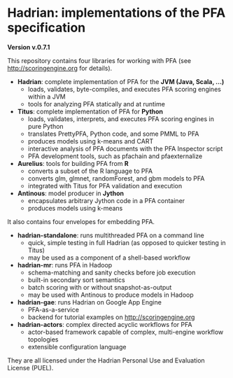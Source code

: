 Hadrian: implementations of the PFA specification
========

**Version v.0.7.1**

This repository contains four libraries for working with PFA (see http://scoringengine.org for details).

  * **Hadrian**: complete implementation of PFA for the **JVM (Java, Scala, ...)**
    * loads, validates, byte-compiles, and executes PFA scoring engines within a JVM
    * tools for analyzing PFA statically and at runtime
  * **Titus**: complete implementation of PFA for **Python**
    * loads, validates, interprets, and executes PFA scoring engines in pure Python
    * translates PrettyPFA, Python code, and some PMML to PFA
    * produces models using k-means and CART
    * interactive analysis of PFA documents with the PFA Inspector script
    * PFA development tools, such as pfachain and pfaexternalize
  * **Aurelius**: tools for building PFA from **R**
    * converts a subset of the R language to PFA
    * converts glm, glmnet, randomForest, and gbm models to PFA
    * integrated with Titus for PFA validation and execution
  * **Antinous**: model producer in **Jython**
    * encapsulates arbitrary Jython code in a PFA container
    * produces models using k-means

It also contains four envelopes for embedding PFA.

  * **hadrian-standalone**: runs multithreaded PFA on a command line
    * quick, simple testing in full Hadrian (as opposed to quicker testing in Titus)
    * may be used as a component of a shell-based workflow
  * **hadrian-mr**: runs PFA in Hadoop
    * schema-matching and sanity checks before job execution
    * built-in secondary sort semantics
    * batch scoring with or without snapshot-as-output
    * may be used with Antinous to produce models in Hadoop
  * **hadrian-gae**: runs Hadrian on Google App Engine
    * PFA-as-a-service
    * backend for tutorial examples on http://scoringengine.org
  * **hadrian-actors**: complex directed acyclic workflows for PFA
    * actor-based framework capable of complex, multi-engine workflow topologies
    * extensible configuration language

They are all licensed under the Hadrian Personal Use and Evaluation License (PUEL).
